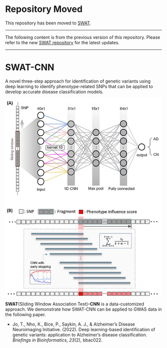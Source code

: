 # Repository Moved
This repository has been moved to [SWAT](https://github.com/taehojo/SWAT). 

---

The following content is from the previous version of this repository. Please refer to the new [SWAT repository](https://github.com/taehojo/SWAT) for the latest updates.

---

# SWAT-CNN
A novel three-step approach for identification of genetic variants using deep learning to identify phenotype-related SNPs that can be applied to develop accurate disease classification models. 

<img src="./image/Figure1.PNG" style="zoom:80%">

**SWAT**(Sliding Window Association Test)**-CNN** is a data-customized approach. We demonstrate how SWAT-CNN can be applied to GWAS data in the following paper.

- Jo, T., Nho, K., Bice, P., Saykin, A. J., & Alzheimer’s Disease Neuroimaging Initiative. (2022). Deep learning-based identification of genetic variants: application to Alzheimer’s disease classification. *Briefings in Bioinformatics*, *23*(2), bbac022.
